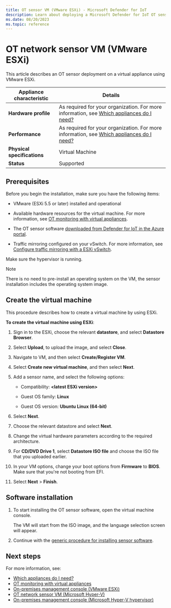 ```yaml
---
title: OT sensor VM (VMware ESXi) - Microsoft Defender for IoT
description: Learn about deploying a Microsoft Defender for IoT OT sensor as a virtual appliance using VMware ESXi.
ms.date: 08/20/2023
ms.topic: reference
---
```


# OT network sensor VM (VMware ESXi)

This article describes an OT sensor deployment on a virtual appliance using VMware ESXi.

| Appliance characteristic |Details |
|---------|---------|
|**Hardware profile** | As required for your organization. For more information, see [Which appliances do I need?](../ot-appliance-sizing.md) |
|**Performance** | 	 As required for your organization. For more information, see [Which appliances do I need?](../ot-appliance-sizing.md) |
|**Physical specifications** | Virtual Machine |
|**Status** | Supported |

## Prerequisites

Before you begin the installation, make sure you have the following items:

- VMware (ESXi 5.5 or later) installed and operational

- Available hardware resources for the virtual machine. For more information, see [OT monitoring with virtual appliances](../ot-virtual-appliances.md).

- The OT sensor software [downloaded from Defender for IoT in the Azure portal](../ot-deploy/install-software-ot-sensor.md#download-software-files-from-the-azure-portal).

- Traffic mirroring configured on your vSwitch. For more information, see [Configure traffic mirroring with a ESXi vSwitch](../traffic-mirroring/configure-mirror-esxi.md).

Make sure the hypervisor is running.

> [!NOTE]
> There is no need to pre-install an operating system on the VM, the sensor installation includes the operating system image.

## Create the virtual machine

This procedure describes how to create a virtual machine by using ESXi.

**To create the virtual machine using ESXi**:

1. Sign in to the ESXi, choose the relevant **datastore**, and select **Datastore Browser**.

1. Select **Upload**, to upload the image, and select **Close**.

1. Navigate to VM, and then select **Create/Register VM**.

1. Select **Create new virtual machine**, and then select **Next**.

1. Add a sensor name, and select the following options:

   - Compatibility: **&lt;latest ESXi version&gt;**

   - Guest OS family: **Linux**

   - Guest OS version: **Ubuntu Linux (64-bit)**

1. Select **Next**.

1. Choose the relevant datastore and select **Next**.

1. Change the virtual hardware parameters according to the required architecture.

1. For **CD/DVD Drive 1**, select **Datastore ISO file** and choose the ISO file that you uploaded earlier.

1. In your VM options, change your boot options from **Firmware** to **BIOS**. Make sure that you're not booting from EFI.

1. Select **Next** > **Finish**.

## Software installation

1. To start installing the OT sensor software, open the virtual machine console.

    The VM will start from the ISO image, and the language selection screen will appear.

1. Continue with the [generic procedure for installing sensor software](../ot-deploy/install-software-ot-sensor.md).


## Next steps

For more information, see:

- [Which appliances do I need?](../ot-appliance-sizing.md)
- [OT monitoring with virtual appliances](../ot-virtual-appliances.md)
- [On-premises management console (VMware ESXi)](virtual-management-vmware.md)
- [OT network sensor VM (Microsoft Hyper-V)](virtual-sensor-hyper-v.md)
- [On-premises management console (Microsoft Hyper-V hypervisor)](virtual-management-hyper-v.md)